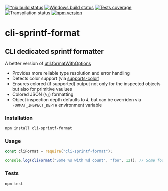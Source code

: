 [![*nix build status][nix-build-image]][nix-build-url]
[![Windows build status][win-build-image]][win-build-url]
[![Tests coverage][cov-image]][cov-url]
![Transpilation status][transpilation-image]
[![npm version][npm-image]][npm-url]

# cli-sprintf-format

## CLI dedicated sprintf formatter

A better version of [util.formatWithOptions](https://nodejs.org/dist/latest-v10.x/docs/api/util.html#util_util_formatwithoptions_inspectoptions_format_args)

- Provides more reliable type resolution and error handling
- Detects color support (via [supports-color](https://github.com/chalk/supports-color#readme))
- Ensures colored (if supported) output not only for the inspected objects but also for primitive vaulues
- Colored JSON (`%j`) formatting
- Object inspection depth defaults to `4`, but can be overriden via `FORMAT_INSPECT_DEPTH` environment variable

### Installation

```bash
npm install cli-sprintf-format
```

### Usage

```javascript
const cliFormat = require("cli-sprintf-format");

console.log(cliFormat("Some %s with %d count", "foo", 12)); // Some foo with 12 count
```

### Tests

```bash
npm test
```

[nix-build-image]: https://semaphoreci.com/api/v1/medikoo-org/cli-sprintf-format/branches/master/shields_badge.svg
[nix-build-url]: https://semaphoreci.com/medikoo-org/cli-sprintf-format
[win-build-image]: https://ci.appveyor.com/api/projects/status/o3dnowm0ftn21u61?svg=true
[win-build-url]: https://ci.appveyor.com/api/projects/status/o3dnowm0ftn21u61
[cov-image]: https://img.shields.io/codecov/c/github/medikoo/cli-sprintf-format.svg
[cov-url]: https://codecov.io/gh/medikoo/cli-sprintf-format
[transpilation-image]: https://img.shields.io/badge/transpilation-free-brightgreen.svg
[npm-image]: https://img.shields.io/npm/v/cli-sprintf-format.svg
[npm-url]: https://www.npmjs.com/package/cli-sprintf-format
